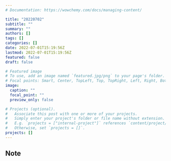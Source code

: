 ```yaml
---
# Documentation: https://wowchemy.com/docs/managing-content/

title: "20220702"
subtitle: ""
summary: ""
authors: []
tags: []
categories: []
date: 2022-07-01T15:19:56Z
lastmod: 2022-07-01T15:19:56Z
featured: false
draft: false

# Featured image
# To use, add an image named `featured.jpg/png` to your page's folder.
# Focal points: Smart, Center, TopLeft, Top, TopRight, Left, Right, BottomLeft, Bottom, BottomRight.
image:
  caption: ""
  focal_point: ""
  preview_only: false

# Projects (optional).
#   Associate this post with one or more of your projects.
#   Simply enter your project's folder or file name without extension.
#   E.g. `projects = ["internal-project"]` references `content/project/deep-learning/index.md`.
#   Otherwise, set `projects = []`.
projects: []
---
```


## Note

